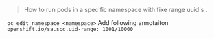 > How to run pods in a specific namespace with fixe range uuid's .  


`oc edit namespace <namespace>`
Add following annotaiton
 `openshift.io/sa.scc.uid-range: 1001/10000`
